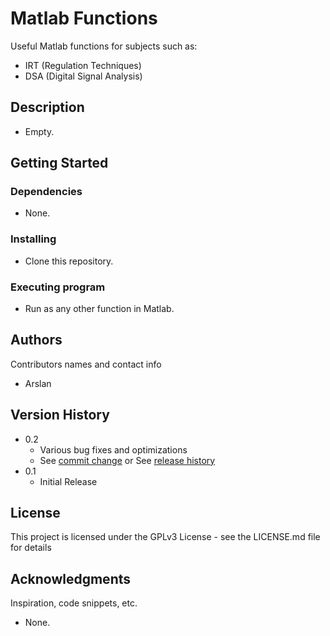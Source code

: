 # Matlab Functions

Useful Matlab functions for subjects such as:
* IRT (Regulation Techniques)
* DSA (Digital Signal Analysis)

## Description

* Empty.

## Getting Started

### Dependencies

* None.

### Installing

* Clone this repository.

### Executing program

* Run as any other function in Matlab.

## Authors

Contributors names and contact info

* Arslan

## Version History

* 0.2
    * Various bug fixes and optimizations
    * See [commit change]() or See [release history]()
* 0.1
    * Initial Release

## License

This project is licensed under the GPLv3 License - see the LICENSE.md file for details

## Acknowledgments

Inspiration, code snippets, etc.
* None.
